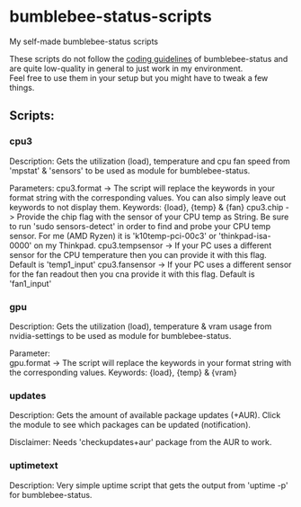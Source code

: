 # bumblebee-status-scripts
My self-made bumblebee-status scripts 
  
These scripts do not follow the [coding guidelines](https://bumblebee-status.readthedocs.io/en/main/development/module.html#coding-guidelines) of bumblebee-status and are quite low-quality in general to just work in my environment.  
Feel free to use them in your setup but you might have to tweak a few things.  
  
## Scripts:
  
### cpu3
Description: Gets the utilization (load), temperature and cpu fan speed from 'mpstat' & 'sensors' to be used as module for bumblebee-status.

Parameters: 
cpu3.format     -> The script will replace the keywords in your format string with the corresponding values. You can also simply leave out keywords to not display them. Keywords: {load}, {temp} & {fan}
cpu3.chip       -> Provide the chip flag with the sensor of your CPU temp as String. Be sure to run 'sudo sensors-detect' in order to find and probe your CPU temp sensor. For me (AMD Ryzen) it is 'k10temp-pci-00c3' or 'thinkpad-isa-0000' on my Thinkpad.
cpu3.tempsensor -> If your PC uses a different sensor for the CPU temperature then you can provide it with this flag. Default is 'temp1_input'
cpu3.fansensor  -> If your PC uses a different sensor for the fan readout then you cna provide it with this flag. Default is 'fan1_input'
  
### gpu
Description: Gets the utilization (load), temperature & vram usage from nvidia-settings to be used as module for bumblebee-status.  
  
Parameter:  
gpu.format -> The script will replace the keywords in your format string with the corresponding values. Keywords: {load}, {temp} & {vram}  
  
### updates
Description: Gets the amount of available package updates (+AUR). Click the module to see which packages can be updated (notification).  
  
Disclaimer: Needs 'checkupdates+aur' package from the AUR to work.  
  
### uptimetext
Description: Very simple uptime script that gets the output from 'uptime -p' for bumblebee-status.  
  
